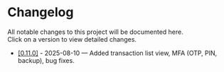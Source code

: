 # Changelog

All notable changes to this project will be documented here.  
Click on a version to view detailed changes.

- [[0.11.0]](changelog/0.11.0.md) - 2025-08-10 — Added transaction list view, MFA (OTP, PIN, backup), bug fixes.